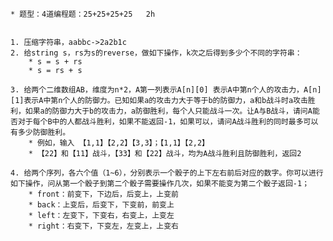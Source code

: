 
	* 题型：4道编程题：25+25+25+25   2h


	1. 压缩字符串，aabbc->2a2b1c   
	2. 给string s，rs为s的reverse，做如下操作，k次之后得到多少个不同的字符串：
		* s = s + rs
		* s = rs + s
  
	3. 给两个二维数组AB，维度为n*2，A第一列表示A[n][0] 表示A中第n个人的攻击力，A[n][1]表示A中第n个人的防御力。已知如果a的攻击力大于等于b的防御力，a和b战斗时a攻击胜利，如果a的防御力大于b的攻击力，a防御胜利，每个人只能战斗一次。让A与B战斗，请问A能否对于每个B中的人都战斗胜利，如果不能返回-1，如果可以，请问A战斗胜利的同时最多可以有多少防御胜利。   
		* 例如，输入 【1,1】【2,2】【3,3】；【1,1】【2,2】  
		* 【22】和【11】战斗，【33】和【22】战斗，均为A战斗胜利且防御胜利，返回2
  
	4. 给两个序列，各六个值（1~6），分别表示一个骰子的上下左右前后对应的数字。你可以进行如下操作，问从第一个骰子到第二个骰子需要操作几次，如果不能变为第二个骰子返回-1；   
		* front：前变下，下边后，后变上，上变前
		* back：上变后，后变下，下变前，前变上
		* left：左变下，下变右，右变上，上变左
		* right：右变下，下变左，左变上，上变右


